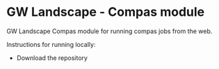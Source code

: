 # GW Landscape - Compas module

GW Landscape Compas module for running compas jobs from the web.

Instructions for running locally:

* Download the repository
